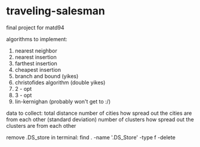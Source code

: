 # traveling-salesman
final project for matd94

algorithms to implement:
1. nearest neighbor
2. nearest insertion
3. farthest insertion
4. cheapest insertion
5. branch and bound (yikes)
5. christofides algorithm (double yikes)
6. 2 - opt
7. 3 - opt
8. lin-kernighan (probably won't get to :/)

data to collect: 
total distance
number of cities
how spread out the cities are from each other (standard deviation)
number of clusters
how spread out the clusters are from each other

remove .DS_store in terminal: find . -name '.DS_Store' -type f -delete
